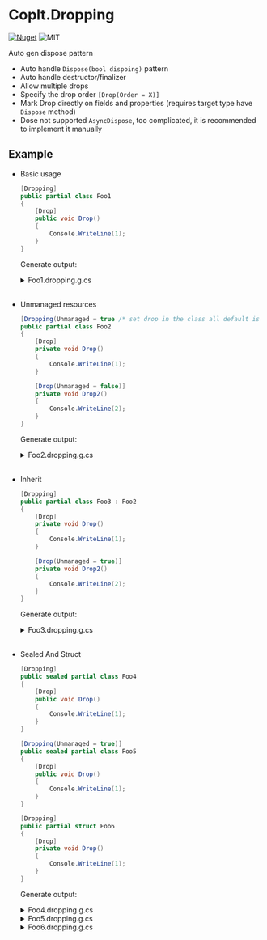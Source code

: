 # Coplt.Dropping

[![Nuget](https://img.shields.io/nuget/v/Coplt.Dropping)](https://www.nuget.org/packages/Coplt.Dropping/)
![MIT](https://img.shields.io/github/license/2A5F/Coplt.Dropping)

Auto gen dispose pattern

- Auto handle `Dispose(bool dispoing)` pattern
- Auto handle destructor/finalizer
- Allow multiple drops
- Specify the drop order `[Drop(Order = X)]`
- Mark Drop directly on fields and properties (requires target type have `Dispose` method)
- Dose not supported `AsyncDispose`, too complicated, it is recommended to implement it manually

## Example

- Basic usage
    
    ```cs
    [Dropping]
    public partial class Foo1
    {
        [Drop]
        public void Drop()
        {
            Console.WriteLine(1);
        }
    }
    ```
    
    Generate output:

    <details>
      <summary>Foo1.dropping.g.cs</summary>
    
    ```cs
    // <auto-generated/>
    
    #nullable enable
    
    using Coplt.Dropping;
    
    public partial class Foo1 : global::System.IDisposable
    {
    
        protected virtual void Dispose(bool disposing)
        {
            if (disposing) Drop();
        }
    
        public void Dispose()
        {
            Dispose(true);
            GC.SuppressFinalize(this);
        }
    
        ~Foo1()
        {
            Dispose(false);
        }
    
    }
    ```

    </details>
    <br/>
  
- Unmanaged resources
    
    ```csharp
    [Dropping(Unmanaged = true /* set drop in the class all default is unmanaged */)]
    public partial class Foo2
    {
        [Drop]
        private void Drop()
        {
            Console.WriteLine(1);
        }
    
        [Drop(Unmanaged = false)]
        private void Drop2()
        {
            Console.WriteLine(2);
        }
    }
    ```
    
    Generate output:

    <details>
      <summary>Foo2.dropping.g.cs</summary>

    ```cs
    // <auto-generated/>

    #nullable enable

    using Coplt.Dropping;

    public partial class Foo2 : global::System.IDisposable
    {

        protected virtual void Dispose(bool disposing)
        {
            Drop();
            if (disposing) Drop2();
        }

        public void Dispose()
        {
            Dispose(true);
            GC.SuppressFinalize(this);
        }

        ~Foo2()
        {
            Dispose(false);
        }

    }
    ```

    </details>
    <br/>
  

- Inherit

    ```cs
    [Dropping]
    public partial class Foo3 : Foo2
    {
        [Drop]
        private void Drop()
        {
            Console.WriteLine(1);
        }

        [Drop(Unmanaged = true)]
        private void Drop2()
        {
            Console.WriteLine(2);
        }
    }
    ```

    Generate output:

    <details>
      <summary>Foo3.dropping.g.cs</summary>

    ```cs
    // <auto-generated/>

    #nullable enable

    using Coplt.Dropping;

    public partial class Foo3 : global::System.IDisposable
    {

        protected override void Dispose(bool disposing)
        {
            if (disposing) Drop();
            Drop2();
            base.Dispose(disposing);
        }

    }
    ```

    </details>
    <br/>

- Sealed And Struct

    ```cs
    [Dropping]
    public sealed partial class Foo4
    {
        [Drop]
        public void Drop()
        {
            Console.WriteLine(1);
        }
    }

    [Dropping(Unmanaged = true)]
    public sealed partial class Foo5
    {
        [Drop]
        public void Drop()
        {
            Console.WriteLine(1);
        }
    }

    [Dropping]
    public partial struct Foo6
    {
        [Drop]
        private void Drop()
        {
            Console.WriteLine(1);
        }
    }
    ```

    Generate output:

    <details>
      <summary>Foo4.dropping.g.cs</summary>

    ```cs
    // <auto-generated/>

    #nullable enable

    using Coplt.Dropping;

    public partial class Foo4 : global::System.IDisposable
    {

        public void Dispose()
        {
            Drop();
        }

    }
    ```

    </details>

    <details>
      <summary>Foo5.dropping.g.cs</summary>

    ```cs
    // <auto-generated/>

    #nullable enable

    using Coplt.Dropping;

    public partial class Foo5 : global::System.IDisposable
    {

        public void Dispose()
        {
            Drop();
            GC.SuppressFinalize(this);
        }

        ~Foo5()
        {
            Dispose();
        }

    }
    ```

    </details>
    
    <details>
      <summary>Foo6.dropping.g.cs</summary>

    ```cs
    // <auto-generated/>

    #nullable enable

    using Coplt.Dropping;

    public partial struct Foo6 : global::System.IDisposable
    {

        public void Dispose()
        {
            Drop();
        }

    }
    ```

    </details>
    <br/>

